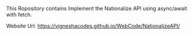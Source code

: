 This Ropository contains Implement the Nationalize API using async/await with fetch.


Website Url: https://vigneshacodes.github.io/WebCode/NationalizeAPI/
